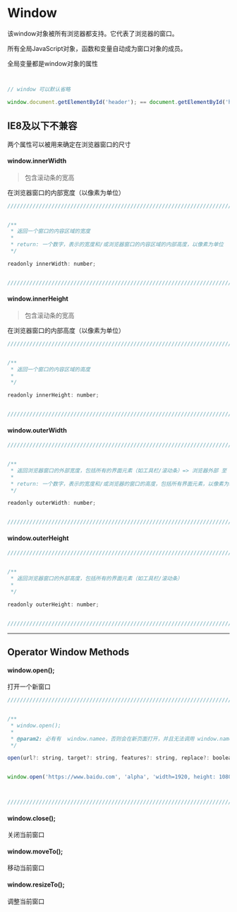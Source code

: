 # Window

该window对象被所有浏览器都支持。它代表了浏览器的窗口。

所有全局JavaScript对象，函数和变量自动成为窗口对象的成员。

全局变量都是window对象的属性

``` javascript


// window 可以默认省略

window.document.getElementById('header'); == document.getElementById('header');


```

## IE8及以下不兼容

两个属性可以被用来确定在浏览器窗口的尺寸

#### window.innerWidth

> 包含滚动条的宽高

在浏览器窗口的内部宽度（以像素为单位）

``` javascript
///////////////////////////////////////////////////////////////////////////////////////////////////////////////////////


/**
 * 返回一个窗口的内容区域的宽度
 * 
 * return: 一个数字，表示的宽度和/或浏览器窗口的内容区域的内部高度，以像素为单位
 */

readonly innerWidth: number;


///////////////////////////////////////////////////////////////////////////////////////////////////////////////////////
```


#### window.innerHeight

> 包含滚动条的宽高

在浏览器窗口的内部高度（以像素为单位）

``` javascript
///////////////////////////////////////////////////////////////////////////////////////////////////////////////////////


/**
 * 返回一个窗口的内容区域的高度
 * 
 */

readonly innerHeight: number;


///////////////////////////////////////////////////////////////////////////////////////////////////////////////////////
```

#### window.outerWidth

``` javascript
///////////////////////////////////////////////////////////////////////////////////////////////////////////////////////


/**
 * 返回浏览器窗口的外部宽度，包括所有的界面元素（如工具栏/滚动条）=> 浏览器外部 至 电脑屏幕边框 的剩余距离
 * 
 * return: 一个数字，表示的宽度和/或浏览器的窗口的高度，包括所有界面元素，以像素为单位
 */

readonly outerWidth: number;


///////////////////////////////////////////////////////////////////////////////////////////////////////////////////////
```

#### window.outerHeight


``` javascript
///////////////////////////////////////////////////////////////////////////////////////////////////////////////////////


/**
 * 返回浏览器窗口的外部高度，包括所有的界面元素（如工具栏/滚动条）
 * 
 */

readonly outerHeight: number;


///////////////////////////////////////////////////////////////////////////////////////////////////////////////////////
```

*** 


##  Operator Window Methods

#### window.open();

打开一个新窗口

``` javascript
///////////////////////////////////////////////////////////////////////////////////////////////////////////////////////


/**
 * window.open();
 * 
 * @param2: 必有有  window.namee，否则会在新页面打开，并且无法调用 window.name
 */

open(url?: string, target?: string, features?: string, replace?: boolean): Window | null;


window.open('https://www.baidu.com', 'alpha', 'width=1920, height: 1080');          // window.name = 'alpha'



///////////////////////////////////////////////////////////////////////////////////////////////////////////////////////
```

#### window.close();

关闭当前窗口

#### window.moveTo();

移动当前窗口

#### window.resizeTo();

调整当前窗口





















